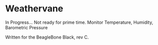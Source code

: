 # Weathervane
In Progress... Not ready for prime time.
Monitor Temperature, Humidity, Barometric Pressure

Written for the BeagleBone Black, rev C.
